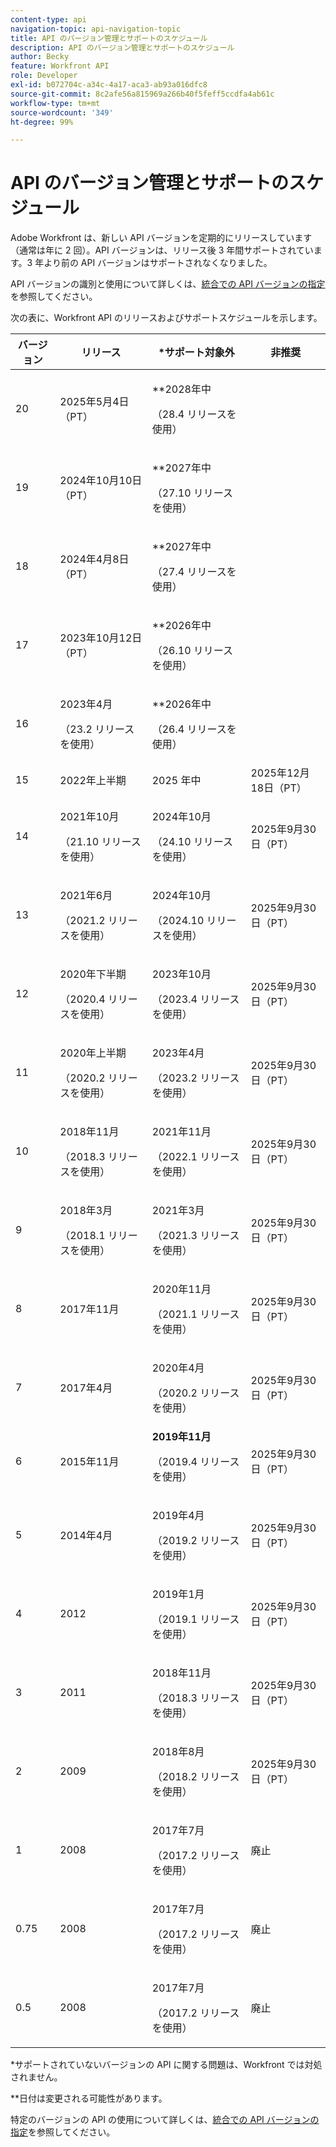 ```yaml
---
content-type: api
navigation-topic: api-navigation-topic
title: API のバージョン管理とサポートのスケジュール
description: API のバージョン管理とサポートのスケジュール
author: Becky
feature: Workfront API
role: Developer
exl-id: b072704c-a34c-4a17-aca3-ab93a016dfc8
source-git-commit: 8c2afe56a815969a266b40f5feff5ccdfa4ab61c
workflow-type: tm+mt
source-wordcount: '349'
ht-degree: 99%

---
```


# API のバージョン管理とサポートのスケジュール



Adobe Workfront は、新しい API バージョンを定期的にリリースしています（通常は年に 2 回）。API バージョンは、リリース後 3 年間サポートされています。3 年より前の API バージョンはサポートされなくなりました。

API バージョンの識別と使用について詳しくは、[統合での API バージョンの指定](/help/quicksilver/wf-api/api/specify-api-version-integrations.md)を参照してください。

次の表に、Workfront API のリリースおよびサポートスケジュールを示します。

<table style="table-layout:auto"> 
 <col> 
 <col> 
 <col> 
 <thead> 
  <tr> 
   <th><strong>バージョン</strong> </th> 
   <th><strong>リリース</strong> </th> 
   <th><strong>*サポート対象外</strong> </th> 
   <th><strong> 非推奨 </strong> </th> 
  </tr> 
 </thead> 
 <tbody> 
 <tr>
   <td>20</td> 
   <td> <p>2025年5月4日（PT）</p> </td> 
   <td> <p>**2028年中</p> <p>（28.4 リリースを使用）</p> </td> 
   <td></td> 
  </tr> 
 <tr>
   <td>19</td> 
   <td> <p>2024年10月10日（PT）</p> </td> 
   <td> <p>**2027年中</p> <p>（27.10 リリースを使用）</p> </td> 
   <td></td> 
  </tr> 
 <tr>
   <td>18</td> 
   <td> <p>2024年4月8日（PT）</p> </td> 
   <td> <p>**2027年中</p> <p>（27.4 リリースを使用）</p> </td> 
   <td></td> 
  </tr>  <tr>
   <td>17</td> 
   <td> <p>2023年10月12日（PT）</p> </td> 
   <td> <p>**2026年中</p> <p>（26.10 リリースを使用）</p> </td> 
   <td></td> 
  </tr> 
 <tr>
   <td>16</td> 
   <td> <p>2023年4月</p> <p>（23.2 リリースを使用）</p> </td> 
   <td> <p>**2026年中</p> <p>（26.4 リリースを使用）</p> </td> 
   <td></td> 
  </tr> 
  <tr> 
   <td>15</td> 
   <td>2022年上半期</td> 
   <td>2025 年中</td> 
   <td>2025年12月18日（PT）</td> 
  </tr> 
  <tr> 
   <td>14</td> 
   <td> <p>2021年10月</p> <p>（21.10 リリースを使用）</p> </td> 
   <td> <p>2024年10月</p> <p>（24.10 リリースを使用）</p> </td> 
   <td>2025年9月30日（PT）</td> 
  </tr> 
  <tr> 
   <td>13</td> 
   <td> <p>2021年6月</p> <p>（2021.2 リリースを使用）</p> </td> 
   <td> <p>2024年10月</p> <p>（2024.10 リリースを使用）</p> </td> 
   <td>2025年9月30日（PT）</td> 
  </tr> 
  <tr> 
   <td>12</td> 
   <td> <p>2020年下半期</p> <p>（2020.4 リリースを使用）</p> </td> 
   <td> <p>2023年10月</p> <p>（2023.4 リリースを使用）</p> </td> 
   <td>2025年9月30日（PT）</td> 
  </tr> 
  <tr> 
   <td>11</td> 
   <td> <p>2020年上半期</p> <p>（2020.2 リリースを使用）</p> </td> 
   <td> <p>2023年4月</p> <p>（2023.2 リリースを使用）</p> </td> 
   <td>2025年9月30日（PT）</td> 
  </tr> 
  <tr> 
   <td>10</td> 
   <td> <p>2018年11月</p> <p>（2018.3 リリースを使用）</p> </td> 
   <td> <p>2021年11月</p> <p>（2022.1 リリースを使用）</p> </td> 
   <td>2025年9月30日（PT）</td> 
  </tr> 
  <tr> 
   <td>9</td> 
   <td> <p>2018年3月</p> <p>（2018.1 リリースを使用）</p> </td> 
   <td> <p>2021年3月</p> <p>（2021.3 リリースを使用）</p> </td> 
   <td>2025年9月30日（PT）</td> 
  </tr> 
  <tr> 
   <td>8</td> 
   <td>2017年11月</td> 
   <td> <p>2020年11月</p> <p>（2021.1 リリースを使用）</p> </td> 
   <td>2025年9月30日（PT）</td> 
  </tr> 
  <tr> 
   <td>7</td> 
   <td>2017年4月</td> 
   <td> <p>2020年4月</p> <p>（2020.2 リリースを使用）</p> </td> 
   <td>2025年9月30日（PT）</td> 
  </tr> 
  <tr> 
   <td>6</td> 
   <td>2015年11月</td> 
   <td><strong>2019年11月</strong> <p>（2019.4 リリースを使用）</p> 
   <td>2025年9月30日（PT）</td> 
   </td> 
  </tr> 
  <tr> 
   <td>5</td> 
   <td>2014年4月</td> 
   <td> <p>2019年4月</p> <p>（2019.2 リリースを使用）</p> </td> 
   <td>2025年9月30日（PT）</td> 
  </tr> 
  <tr> 
   <td>4</td> 
   <td>2012</td> 
   <td> <p>2019年1月</p> <p>（2019.1 リリースを使用）</p> </td> 
   <td>2025年9月30日（PT）</td> 
  </tr> 
  <tr> 
   <td>3</td> 
   <td>2011</td> 
   <td> <p>2018年11月</p> <p>（2018.3 リリースを使用）</p> </td> 
   <td>2025年9月30日（PT）</td> 
  </tr> 
  <tr> 
   <td>2</td> 
   <td>2009</td> 
   <td> <p>2018年8月</p> <p>（2018.2 リリースを使用）</p> </td> 
   <td>2025年9月30日（PT）</td> 
  </tr> 
  <tr> 
   <td>1</td> 
   <td>2008</td> 
   <td> <p>2017年7月</p> <p>（2017.2 リリースを使用）</p> </td> 
   <td>廃止</td> 
  </tr> 
  <tr> 
   <td>0.75</td> 
   <td>2008</td> 
   <td> <p>2017年7月</p> <p>（2017.2 リリースを使用）</p> </td> 
   <td>廃止</td> 
  </tr> 
  <tr> 
   <td>0.5</td> 
   <td>2008</td> 
   <td> <p>2017年7月</p> <p>（2017.2 リリースを使用）</p> </td> 
   <td>廃止</td> 
  </tr> 
 </tbody> 
</table>

&#42;サポートされていないバージョンの API に関する問題は、Workfront では対処されません。

&#42;&#42;日付は変更される可能性があります。

特定のバージョンの API の使用について詳しくは、[統合での API バージョンの指定](../../wf-api/api/specify-api-version-integrations.md)を参照してください。
